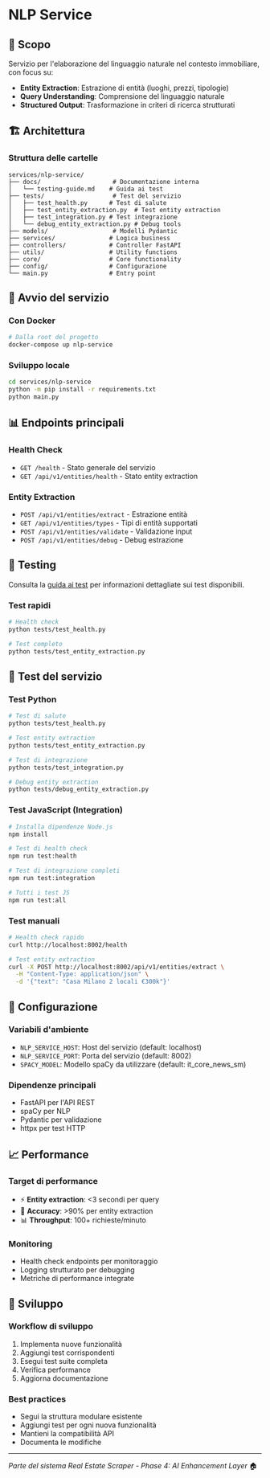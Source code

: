 # NLP Service

## 🎯 Scopo
Servizio per l'elaborazione del linguaggio naturale nel contesto immobiliare, con focus su:
- **Entity Extraction**: Estrazione di entità (luoghi, prezzi, tipologie)
- **Query Understanding**: Comprensione del linguaggio naturale
- **Structured Output**: Trasformazione in criteri di ricerca strutturati

## 🏗️ Architettura

### Struttura delle cartelle
```
services/nlp-service/
├── docs/                    # Documentazione interna
│   └── testing-guide.md    # Guida ai test
├── tests/                   # Test del servizio
│   ├── test_health.py      # Test di salute
│   ├── test_entity_extraction.py  # Test entity extraction
│   ├── test_integration.py # Test integrazione
│   └── debug_entity_extraction.py # Debug tools
├── models/                  # Modelli Pydantic
├── services/               # Logica business
├── controllers/            # Controller FastAPI
├── utils/                  # Utility functions
├── core/                   # Core functionality
├── config/                 # Configurazione
└── main.py                 # Entry point
```

## 🚀 Avvio del servizio

### Con Docker
```bash
# Dalla root del progetto
docker-compose up nlp-service
```

### Sviluppo locale
```bash
cd services/nlp-service
python -m pip install -r requirements.txt
python main.py
```

## 📊 Endpoints principali

### Health Check
- `GET /health` - Stato generale del servizio
- `GET /api/v1/entities/health` - Stato entity extraction

### Entity Extraction
- `POST /api/v1/entities/extract` - Estrazione entità
- `GET /api/v1/entities/types` - Tipi di entità supportati
- `POST /api/v1/entities/validate` - Validazione input
- `POST /api/v1/entities/debug` - Debug estrazione

## 🧪 Testing

Consulta la [guida ai test](docs/testing-guide.md) per informazioni dettagliate sui test disponibili.

### Test rapidi
```bash
# Health check
python tests/test_health.py

# Test completo
python tests/test_entity_extraction.py
```

## 🧪 Test del servizio

### Test Python
```bash
# Test di salute
python tests/test_health.py

# Test entity extraction
python tests/test_entity_extraction.py

# Test di integrazione
python tests/test_integration.py

# Debug entity extraction
python tests/debug_entity_extraction.py
```

### Test JavaScript (Integration)
```bash
# Installa dipendenze Node.js
npm install

# Test di health check
npm run test:health

# Test di integrazione completi
npm run test:integration

# Tutti i test JS
npm run test:all
```

### Test manuali
```bash
# Health check rapido
curl http://localhost:8002/health

# Test entity extraction
curl -X POST http://localhost:8002/api/v1/entities/extract \
  -H "Content-Type: application/json" \
  -d '{"text": "Casa Milano 2 locali €300k"}'
```

## 🔧 Configurazione

### Variabili d'ambiente
- `NLP_SERVICE_HOST`: Host del servizio (default: localhost)
- `NLP_SERVICE_PORT`: Porta del servizio (default: 8002)
- `SPACY_MODEL`: Modello spaCy da utilizzare (default: it_core_news_sm)

### Dipendenze principali
- FastAPI per l'API REST
- spaCy per NLP
- Pydantic per validazione
- httpx per test HTTP

## 📈 Performance

### Target di performance
- ⚡ **Entity extraction**: <3 secondi per query
- 🎯 **Accuracy**: >90% per entity extraction
- 📊 **Throughput**: 100+ richieste/minuto

### Monitoring
- Health check endpoints per monitoraggio
- Logging strutturato per debugging
- Metriche di performance integrate

## 🔄 Sviluppo

### Workflow di sviluppo
1. Implementa nuove funzionalità
2. Aggiungi test corrispondenti
3. Esegui test suite completa
4. Verifica performance
5. Aggiorna documentazione

### Best practices
- Segui la struttura modulare esistente
- Aggiungi test per ogni nuova funzionalità
- Mantieni la compatibilità API
- Documenta le modifiche

---

*Parte del sistema Real Estate Scraper - Phase 4: AI Enhancement Layer* 🏠
